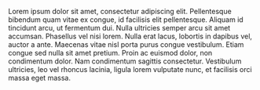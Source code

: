 Lorem ipsum dolor sit amet, consectetur adipiscing elit. Pellentesque bibendum quam vitae ex congue, id facilisis elit pellentesque. Aliquam id tincidunt arcu, ut fermentum dui. Nulla ultricies semper arcu sit amet accumsan. Phasellus vel nisi lorem. Nulla erat lacus, lobortis in dapibus vel, auctor a ante. Maecenas vitae nisl porta purus congue vestibulum. Etiam congue sed nulla sit amet pretium. Proin ac euismod dolor, non condimentum dolor. Nam condimentum sagittis consectetur. Vestibulum ultricies, leo vel rhoncus lacinia, ligula lorem vulputate nunc, et facilisis orci massa eget massa. 
